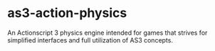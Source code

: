 as3-action-physics
==================

An Actionscript 3 physics engine intended for games that strives for simplified interfaces and full utilization of AS3 concepts.